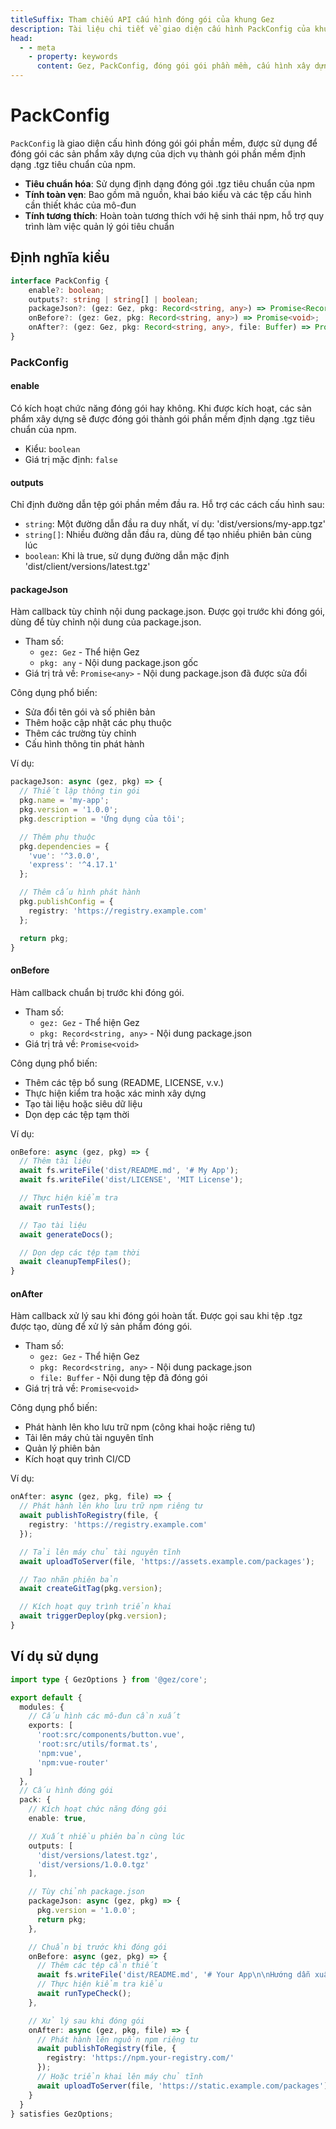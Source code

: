 ```yaml
---
titleSuffix: Tham chiếu API cấu hình đóng gói của khung Gez
description: Tài liệu chi tiết về giao diện cấu hình PackConfig của khung Gez, bao gồm quy tắc đóng gói gói phần mềm, cấu hình đầu ra và các hook vòng đời, giúp nhà phát triển thực hiện quy trình xây dựng tiêu chuẩn.
head:
  - - meta
    - property: keywords
      content: Gez, PackConfig, đóng gói gói phần mềm, cấu hình xây dựng, hook vòng đời, cấu hình đóng gói, khung ứng dụng Web
---
```


# PackConfig

`PackConfig` là giao diện cấu hình đóng gói gói phần mềm, được sử dụng để đóng gói các sản phẩm xây dựng của dịch vụ thành gói phần mềm định dạng .tgz tiêu chuẩn của npm.

- **Tiêu chuẩn hóa**: Sử dụng định dạng đóng gói .tgz tiêu chuẩn của npm
- **Tính toàn vẹn**: Bao gồm mã nguồn, khai báo kiểu và các tệp cấu hình cần thiết khác của mô-đun
- **Tính tương thích**: Hoàn toàn tương thích với hệ sinh thái npm, hỗ trợ quy trình làm việc quản lý gói tiêu chuẩn

## Định nghĩa kiểu

```ts
interface PackConfig {
    enable?: boolean;
    outputs?: string | string[] | boolean;
    packageJson?: (gez: Gez, pkg: Record<string, any>) => Promise<Record<string, any>>;
    onBefore?: (gez: Gez, pkg: Record<string, any>) => Promise<void>;
    onAfter?: (gez: Gez, pkg: Record<string, any>, file: Buffer) => Promise<void>;
}
```

### PackConfig

#### enable

Có kích hoạt chức năng đóng gói hay không. Khi được kích hoạt, các sản phẩm xây dựng sẽ được đóng gói thành gói phần mềm định dạng .tgz tiêu chuẩn của npm.

- Kiểu: `boolean`
- Giá trị mặc định: `false`

#### outputs

Chỉ định đường dẫn tệp gói phần mềm đầu ra. Hỗ trợ các cách cấu hình sau:
- `string`: Một đường dẫn đầu ra duy nhất, ví dụ: 'dist/versions/my-app.tgz'
- `string[]`: Nhiều đường dẫn đầu ra, dùng để tạo nhiều phiên bản cùng lúc
- `boolean`: Khi là true, sử dụng đường dẫn mặc định 'dist/client/versions/latest.tgz'

#### packageJson

Hàm callback tùy chỉnh nội dung package.json. Được gọi trước khi đóng gói, dùng để tùy chỉnh nội dung của package.json.

- Tham số:
  - `gez: Gez` - Thể hiện Gez
  - `pkg: any` - Nội dung package.json gốc
- Giá trị trả về: `Promise<any>` - Nội dung package.json đã được sửa đổi

Công dụng phổ biến:
- Sửa đổi tên gói và số phiên bản
- Thêm hoặc cập nhật các phụ thuộc
- Thêm các trường tùy chỉnh
- Cấu hình thông tin phát hành

Ví dụ:
```ts
packageJson: async (gez, pkg) => {
  // Thiết lập thông tin gói
  pkg.name = 'my-app';
  pkg.version = '1.0.0';
  pkg.description = 'Ứng dụng của tôi';

  // Thêm phụ thuộc
  pkg.dependencies = {
    'vue': '^3.0.0',
    'express': '^4.17.1'
  };

  // Thêm cấu hình phát hành
  pkg.publishConfig = {
    registry: 'https://registry.example.com'
  };

  return pkg;
}
```

#### onBefore

Hàm callback chuẩn bị trước khi đóng gói.

- Tham số:
  - `gez: Gez` - Thể hiện Gez
  - `pkg: Record<string, any>` - Nội dung package.json
- Giá trị trả về: `Promise<void>`

Công dụng phổ biến:
- Thêm các tệp bổ sung (README, LICENSE, v.v.)
- Thực hiện kiểm tra hoặc xác minh xây dựng
- Tạo tài liệu hoặc siêu dữ liệu
- Dọn dẹp các tệp tạm thời

Ví dụ:
```ts
onBefore: async (gez, pkg) => {
  // Thêm tài liệu
  await fs.writeFile('dist/README.md', '# My App');
  await fs.writeFile('dist/LICENSE', 'MIT License');

  // Thực hiện kiểm tra
  await runTests();

  // Tạo tài liệu
  await generateDocs();

  // Dọn dẹp các tệp tạm thời
  await cleanupTempFiles();
}
```

#### onAfter

Hàm callback xử lý sau khi đóng gói hoàn tất. Được gọi sau khi tệp .tgz được tạo, dùng để xử lý sản phẩm đóng gói.

- Tham số:
  - `gez: Gez` - Thể hiện Gez
  - `pkg: Record<string, any>` - Nội dung package.json
  - `file: Buffer` - Nội dung tệp đã đóng gói
- Giá trị trả về: `Promise<void>`

Công dụng phổ biến:
- Phát hành lên kho lưu trữ npm (công khai hoặc riêng tư)
- Tải lên máy chủ tài nguyên tĩnh
- Quản lý phiên bản
- Kích hoạt quy trình CI/CD

Ví dụ:
```ts
onAfter: async (gez, pkg, file) => {
  // Phát hành lên kho lưu trữ npm riêng tư
  await publishToRegistry(file, {
    registry: 'https://registry.example.com'
  });

  // Tải lên máy chủ tài nguyên tĩnh
  await uploadToServer(file, 'https://assets.example.com/packages');

  // Tạo nhãn phiên bản
  await createGitTag(pkg.version);

  // Kích hoạt quy trình triển khai
  await triggerDeploy(pkg.version);
}
```

## Ví dụ sử dụng

```ts title="entry.node.ts"
import type { GezOptions } from '@gez/core';

export default {
  modules: {
    // Cấu hình các mô-đun cần xuất
    exports: [
      'root:src/components/button.vue',
      'root:src/utils/format.ts',
      'npm:vue',
      'npm:vue-router'
    ]
  },
  // Cấu hình đóng gói
  pack: {
    // Kích hoạt chức năng đóng gói
    enable: true,

    // Xuất nhiều phiên bản cùng lúc
    outputs: [
      'dist/versions/latest.tgz',
      'dist/versions/1.0.0.tgz'
    ],

    // Tùy chỉnh package.json
    packageJson: async (gez, pkg) => {
      pkg.version = '1.0.0';
      return pkg;
    },

    // Chuẩn bị trước khi đóng gói
    onBefore: async (gez, pkg) => {
      // Thêm các tệp cần thiết
      await fs.writeFile('dist/README.md', '# Your App\n\nHướng dẫn xuất mô-đun...');
      // Thực hiện kiểm tra kiểu
      await runTypeCheck();
    },

    // Xử lý sau khi đóng gói
    onAfter: async (gez, pkg, file) => {
      // Phát hành lên nguồn npm riêng tư
      await publishToRegistry(file, {
        registry: 'https://npm.your-registry.com/'
      });
      // Hoặc triển khai lên máy chủ tĩnh
      await uploadToServer(file, 'https://static.example.com/packages');
    }
  }
} satisfies GezOptions;
```